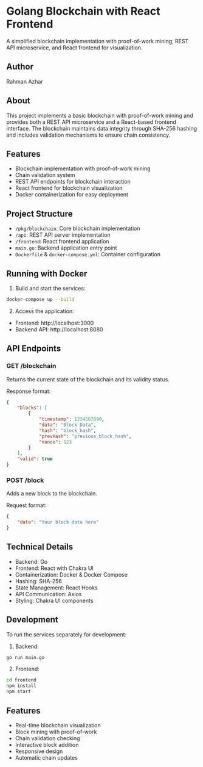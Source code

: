 # Golang Blockchain with React Frontend

A simplified blockchain implementation with proof-of-work mining, REST API microservice, and React frontend for visualization.

## Author
Rahman Azhar

## About
This project implements a basic blockchain with proof-of-work mining and provides both a REST API microservice and a React-based frontend interface. The blockchain maintains data integrity through SHA-256 hashing and includes validation mechanisms to ensure chain consistency.

## Features
- Blockchain implementation with proof-of-work mining
- Chain validation system
- REST API endpoints for blockchain interaction
- React frontend for blockchain visualization
- Docker containerization for easy deployment

## Project Structure
- `/pkg/blockchain`: Core blockchain implementation
- `/api`: REST API server implementation
- `/frontend`: React frontend application
- `main.go`: Backend application entry point
- `Dockerfile` & `docker-compose.yml`: Container configuration

## Running with Docker

1. Build and start the services:
```bash
docker-compose up --build
```

2. Access the application:
- Frontend: http://localhost:3000
- Backend API: http://localhost:8080

## API Endpoints

### GET /blockchain
Returns the current state of the blockchain and its validity status.

Response format:
```json
{
    "blocks": [
        {
            "timestamp": 1234567890,
            "data": "Block Data",
            "hash": "block_hash",
            "prevHash": "previous_block_hash",
            "nonce": 123
        }
    ],
    "valid": true
}
```

### POST /block
Adds a new block to the blockchain.

Request format:
```json
{
    "data": "Your block data here"
}
```

## Technical Details
- Backend: Go
- Frontend: React with Chakra UI
- Containerization: Docker & Docker Compose
- Hashing: SHA-256
- State Management: React Hooks
- API Communication: Axios
- Styling: Chakra UI components

## Development

To run the services separately for development:

1. Backend:
```bash
go run main.go
```

2. Frontend:
```bash
cd frontend
npm install
npm start
```

## Features
- Real-time blockchain visualization
- Block mining with proof-of-work
- Chain validation checking
- Interactive block addition
- Responsive design
- Automatic chain updates
